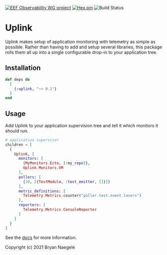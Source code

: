[![EEF Observability WG project](https://img.shields.io/badge/EEF-Observability-black)](https://github.com/erlef/eef-observability-wg)
[![Hex.pm](https://img.shields.io/hexpm/v/uplink)](https://hex.pm/packages/uplink)
![Build Status](https://github.com/elixir-uplink/uplink/workflows/Tests/badge.svg)

# Uplink

Uplink makes setup of application monitoring with telemetry as simple as possible. Rather
than having to add and setup several libraries, this package rolls them all up into a single
configurable drop-in to your application tree.

## Installation

```elixir
def deps do
  [
    {:uplink, "~> 0.1"}
  ]
end
```

## Usage

Add Uplink to your application supervision tree and tell it which monitors
it should run. 

```elixir
# application supervisor
children = [
  {
    Uplink, [
      monitors: [
        {MyMonitors.Ecto, [:my_repo]},
        Uplink.Monitors.VM
      ],
      pollers: [
        {10, [{TestModule, :test_emitter, []}]}
      ],
      metric_definitions: [
        Telemetry.Metrics.counter("poller.test.event.lasers")
      ],
      reporters: [
        Telemetry.Metrics.ConsoleReporter
      ]
    ]
  }
]
```
See the [docs](https://hexdocs.pm/uplink) for more information.


Copyright (c) 2021 Bryan Naegele
